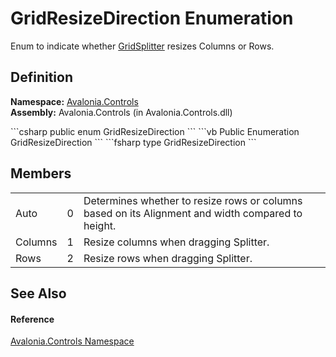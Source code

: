 # GridResizeDirection Enumeration


Enum to indicate whether <a href="T_Avalonia_Controls_GridSplitter">GridSplitter</a> resizes Columns or Rows.



## Definition
**Namespace:** <a href="N_Avalonia_Controls">Avalonia.Controls</a>  
**Assembly:** Avalonia.Controls (in Avalonia.Controls.dll)

<Tabs groupId="api-code-preview">
<TabItem value="csharp" label="C#">
```csharp
public enum GridResizeDirection
```
</TabItem>
<TabItem value="vb" label="VB">
```vb
Public Enumeration GridResizeDirection
```
</TabItem>
<TabItem value="fsharp" label="F#">
```fsharp
type GridResizeDirection
```
</TabItem>
</Tabs>



## Members
<table>
<tr>
<td>Auto</td>
<td>0</td>
<td>Determines whether to resize rows or columns based on its Alignment and width compared to height.</td>
</tr>
<tr>
<td>Columns</td>
<td>1</td>
<td>Resize columns when dragging Splitter.</td>
</tr>
<tr>
<td>Rows</td>
<td>2</td>
<td>Resize rows when dragging Splitter.</td>
</tr>
</table>

## See Also


#### Reference
<a href="N_Avalonia_Controls">Avalonia.Controls Namespace</a>  

